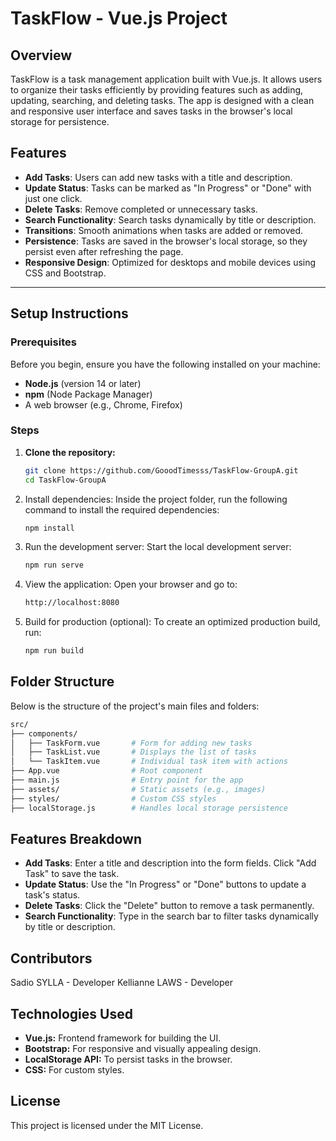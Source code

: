 # TaskFlow - Vue.js Project

## Overview
TaskFlow is a task management application built with Vue.js. It allows users to organize their tasks efficiently by providing features such as adding, updating, searching, and deleting tasks. The app is designed with a clean and responsive user interface and saves tasks in the browser's local storage for persistence.

## Features
- **Add Tasks**: Users can add new tasks with a title and description.
- **Update Status**: Tasks can be marked as "In Progress" or "Done" with just one click.
- **Delete Tasks**: Remove completed or unnecessary tasks.
- **Search Functionality**: Search tasks dynamically by title or description.
- **Transitions**: Smooth animations when tasks are added or removed.
- **Persistence**: Tasks are saved in the browser's local storage, so they persist even after refreshing the page.
- **Responsive Design**: Optimized for desktops and mobile devices using CSS and Bootstrap.

---

## Setup Instructions

### Prerequisites
Before you begin, ensure you have the following installed on your machine:
- **Node.js** (version 14 or later)
- **npm** (Node Package Manager)
- A web browser (e.g., Chrome, Firefox)

### Steps
1. **Clone the repository:**
   ```bash
   git clone https://github.com/GooodTimesss/TaskFlow-GroupA.git
   cd TaskFlow-GroupA
   
2. Install dependencies: Inside the project folder, run the following command to install the required dependencies:
   ```bash
   npm install
   
3. Run the development server: Start the local development server:
   ```bash
   npm run serve

4. View the application: Open your browser and go to:
   ```bash
   http://localhost:8080
   
5. Build for production (optional): To create an optimized production build, run:
   ```bash
   npm run build


## Folder Structure

Below is the structure of the project's main files and folders:

   ```bash
   src/
   ├── components/
   │   ├── TaskForm.vue       # Form for adding new tasks
   │   ├── TaskList.vue       # Displays the list of tasks
   │   └── TaskItem.vue       # Individual task item with actions
   ├── App.vue                # Root component
   ├── main.js                # Entry point for the app
   ├── assets/                # Static assets (e.g., images)
   ├── styles/                # Custom CSS styles
   ├── localStorage.js        # Handles local storage persistence
   ```

## Features Breakdown

- **Add Tasks**: Enter a title and description into the form fields.
                 Click "Add Task" to save the task.
- **Update Status**: Use the "In Progress" or "Done" buttons to update a 
                     task's status.
- **Delete Tasks**: Click the "Delete" button to remove a task permanently.
- **Search Functionality**: Type in the search bar to filter tasks dynamically by title or description.

## Contributors

Sadio SYLLA - Developer
Kellianne LAWS - Developer

## Technologies Used

- **Vue.js:** Frontend framework for building the UI.
- **Bootstrap:** For responsive and visually appealing design.
- **LocalStorage API:** To persist tasks in the browser.
- **CSS:** For custom styles.
  
## License

This project is licensed under the MIT License. 

